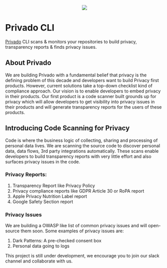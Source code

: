 <p align="center">
  <img src="https://uploads-ssl.webflow.com/5ec4dc8db66aa018f257c00f/611c2d51857811724661bcda_Full%20Logo%2032px.svg" />
</p>

# Privado CLI
[Privado](https://www.privado.ai/) CLI scans &amp; monitors your repositories to build privacy, transparency reports &amp; finds privacy issues.

## About Privado
We are building Privado with a fundamental belief that privacy is the defining problem of this decade and developers want to build Privacy first products. However, current solutions take a top-down checklist kind of compliance approach. Our vision is to enable developers to embed privacy in their products. Our first product is a code scanner built grounds up for privacy which will allow developers to get visibility into privacy issues in their products and will generate transparency reports for the users of these products.  

## Introducing Code Scanning for Privacy
Code is where the business logic of collecting, sharing and processing of personal data lives. We are scanning the source code to discover personal data, data flows, 3rd party integrations automatically. These scans enable developers to build transparency reports with very little effort and also surfaces privacy issues in the code.

### Privacy Reports:
1. Transparency Report like Privacy Policy
2. Privacy compliance reports like GDPR Article 30 or RoPA report
3. Apple Privacy Nutrition Label report
4. Google Safety Section report

### Privacy Issues
We are building a OWASP like list of common privacy issues and will open-source them soon. Some examples of privacy issues are:
1. Dark Patterns: A pre-checked consent box
2. Personal data going to logs

This project is still under development, we encourage you to join our slack channel and collaborate with us.
